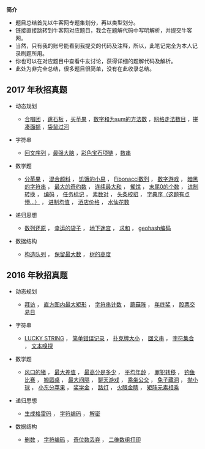 **简介**
* 题目总结首先以牛客网专题集划分，再以类型划分。
* 链接直接跳转到牛客网对应题目，我会在题解代码中写明解析，并提交牛客网。
* 当然，只有我的账号能看到我提交的代码及注释，所以，此笔记完全为本人记录刷题所用。
* 你也可以在对应题目中查看牛友讨论，获得详细的题解代码及解析。
* 此处为非完全总结，很多题目很简单，没有在此收录总结。
## 2017 年秋招真题
* 动态规划
  * [合唱团](https://www.nowcoder.com/practice/661c49118ca241909add3a11c96408c8?tpId=85&tqId=29830&tPage=1&rp=1&ru=/ta/2017test&qru=/ta/2017test/question-ranking)
  ，[跳石板](https://www.nowcoder.com/practice/4284c8f466814870bae7799a07d49ec8?tpId=85&tqId=29852&rp=1&ru=/ta/2017test&qru=/ta/2017test/question-ranking)
  ，[买苹果](https://www.nowcoder.com/practice/61cfbb2e62104bc8aa3da5d44d38a6ef?tpId=85&tqId=29856&rp=1&ru=/ta/2017test&qru=/ta/2017test/question-ranking)
  ，[数字和为sum的方法数](https://www.nowcoder.com/practice/7f24eb7266ce4b0792ce8721d6259800?tpId=85&tqId=29863&rp=1&ru=/ta/2017test&qru=/ta/2017test/question-ranking)
  ，[网格走法数目](https://www.nowcoder.com/practice/e27b9fc9c0ec4a17a5064fb6f5ab13e4?tpId=85&tqId=29883&rp=1&ru=/ta/2017test&qru=/ta/2017test/question-ranking)
  ，[拼凑面额](https://www.nowcoder.com/practice/14cf13771cd840849a402b848b5c1c93?tpId=85&tqId=29884&rp=1&ru=%2Fta%2F2017test&qru=%2Fta%2F2017test%2Fquestion-ranking)
  ，[袋鼠过河](https://www.nowcoder.com/practice/74acf832651e45bd9e059c59bc6e1cbf?tpId=85&tqId=29892&rp=1&ru=%2Fta%2F2017test&qru=%2Fta%2F2017test%2Fquestion-ranking)
  
* 字符串
  * [回文序列](https://www.nowcoder.com/practice/0147cbd790724bc9ae0b779aaf7c5b50?tpId=85&tqId=29850&rp=1&ru=/ta/2017test&qru=/ta/2017test/question-ranking)
  ，[最强大脑](https://www.nowcoder.com/practice/ac18db43a404459da9c72e8aa1816f80?tpId=85&tqId=29874&rp=1&ru=%2Fta%2F2017test&qru=%2Fta%2F2017test%2Fquestion-ranking)
  ，[彩色宝石项链](https://www.nowcoder.com/practice/321bf2986bde4d799735dc9b493e0065?tpId=85&tqId=29891&rp=1&ru=/ta/2017test&qru=/ta/2017test/question-ranking)
  ，[数串](https://www.nowcoder.com/practice/a6a656249f404eb498d16b2f8eaa2c60?tpId=85&tqId=29898&rp=1&ru=/ta/2017test&qru=/ta/2017test/question-ranking)
  
* 数学题
  * [分苹果](https://www.nowcoder.com/practice/a174820de48147d489f64103af152709?tpId=85&tqId=29834&rp=1&ru=/ta/2017test&qru=/ta/2017test/question-ranking)
  ， [混合颜料](https://www.nowcoder.com/practice/5b1116081ee549f882970eca84b4785a?tpId=85&tqId=29838&rp=1&ru=/ta/2017test&qru=/ta/2017test/question-ranking)
  ， [饥饿的小易](https://www.nowcoder.com/practice/5ee8df898312465a95553d82ad8898c3?tpId=85&tqId=29843&rp=1&ru=/ta/2017test&qru=/ta/2017test/question-ranking)
  ， [Fibonacci数列](https://www.nowcoder.com/practice/18ecd0ecf5ef4fe9ba3f17f8d00d2d66?tpId=85&tqId=29846&rp=1&ru=/ta/2017test&qru=/ta/2017test/question-ranking)
  ， [数字游戏](https://www.nowcoder.com/practice/876e3c5fcfa5469f8376370d5de87c06?tpId=85&tqId=29847&rp=1&ru=/ta/2017test&qru=/ta/2017test/question-ranking)
  ， [暗黑的字符串](https://www.nowcoder.com/practice/7e7ccd30004347e89490fefeb2190ad2?tpId=85&tqId=29853&rp=1&ru=/ta/2017test&qru=/ta/2017test/question-ranking)
  ， [最大的奇约数](https://www.nowcoder.com/practice/49cb3d0b28954deca7565b8db92c5296?tpId=85&tqId=29855&rp=1&ru=/ta/2017test&qru=/ta/2017test/question-ranking)
  ， [连续最大和](https://www.nowcoder.com/practice/5a304c109a544aef9b583dce23f5f5db?tpId=85&tqId=29858&rp=1&ru=/ta/2017test&qru=/ta/2017test/question-ranking)
  ， [餐馆](https://www.nowcoder.com/practice/d2cced737eb54a3aa550f53bb3cc19d0?tpId=85&tqId=29859&rp=1&ru=/ta/2017test&qru=/ta/2017test/question-ranking)
  ， [末尾0的个数](https://www.nowcoder.com/practice/6ffdd7e4197c403e88c6a8aa3e7a332a?tpId=85&tqId=29861&rp=1&ru=/ta/2017test&qru=/ta/2017test/question-ranking)
  ， [进制转换](https://www.nowcoder.com/practice/ac61207721a34b74b06597fe6eb67c52?tpId=85&tqId=29862&rp=1&ru=/ta/2017test&qru=/ta/2017test/question-ranking)
  ， [编码](https://www.nowcoder.com/practice/6fc8716ee33e4cc59d58d7e18712094e?tpId=85&tqId=29870&rp=1&ru=/ta/2017test&qru=/ta/2017test/question-ranking)
  ， [任务标记](https://www.nowcoder.com/practice/2f45f0ef94724e06a4173c91ef60781c?tpId=85&tqId=29871&rp=1&ru=/ta/2017test&qru=/ta/2017test/question-ranking)
  ， [素数对](https://www.nowcoder.com/practice/c96d6acc025541ffb79c579688f8d003?tpId=85&tqId=29872&rp=1&ru=/ta/2017test&qru=/ta/2017test/question-ranking)
  ， [头条校招](https://www.nowcoder.com/practice/57cf0b1050834901933e9b48daafbb9a?tpId=85&tqId=29875&rp=1&ru=/ta/2017test&qru=/ta/2017test/question-ranking)
  ， [字典序（这题有点懵...）](https://www.nowcoder.com/practice/6c9d8d2e426c4c58bbadfdf67d591696?tpId=85&tqId=29877&rp=1&ru=/ta/2017test&qru=/ta/2017test/question-ranking)
  ， [进制均值](https://www.nowcoder.com/practice/215881ffac304a52812eff45aea8330d?tpId=85&tqId=29880&rp=1&ru=/ta/2017test&qru=/ta/2017test/question-ranking)
  ， [酒店价格](https://www.nowcoder.com/practice/01cb04dc53f54625834f2a86c519dce9?tpId=85&tqId=29887&rp=1&ru=/ta/2017test&qru=/ta/2017test/question-ranking)
  ， [水仙花数](https://www.nowcoder.com/practice/dc943274e8254a9eb074298fb2084703?tpId=85&tqId=29894&rp=1&ru=/ta/2017test&qru=/ta/2017test/question-ranking)
  
* 递归思想
  * [数列还原](https://www.nowcoder.com/practice/b698e67a2f5b450a824527e82ed7495d?tpId=85&tqId=29837&rp=1&ru=/ta/2017test&qru=/ta/2017test/question-ranking)
  ， [幸运的袋子](https://www.nowcoder.com/practice/a5190a7c3ec045ce9273beebdfe029ee?tpId=85&tqId=29839&rp=1&ru=/ta/2017test&qru=/ta/2017test/question-ranking)
  ， [地下迷宫](https://www.nowcoder.com/practice/571cfbe764824f03b5c0bfd2eb0a8ddf?tpId=85&tqId=29860&rp=1&ru=/ta/2017test&qru=/ta/2017test/question-ranking)
  ， [求和](https://www.nowcoder.com/practice/11cc498832db489786f8a03c3b67d02c?tpId=85&tqId=29869&rp=1&ru=/ta/2017test&qru=/ta/2017test/question-ranking)
  ， [geohash编码](https://www.nowcoder.com/practice/46bd43f043c54013a67816d0a2946506?tpId=85&tqId=29873&rp=1&ru=/ta/2017test&qru=/ta/2017test/question-ranking)
  
* 数据结构
  * [构造队列](https://www.nowcoder.com/practice/657d09e2b3704574814089ba8566d98d?tpId=85&tqId=29849&rp=1&ru=/ta/2017test&qru=/ta/2017test/question-ranking)
  ， [保留最大数](https://www.nowcoder.com/practice/7f26bfeccfa44a17b6b269621304dd4a?tpId=85&tqId=29890&rp=1&ru=/ta/2017test&qru=/ta/2017test/question-ranking)
  ， [树的高度](https://www.nowcoder.com/practice/4faa2d4849fa4627aa6d32a2e50b5b25?tpId=85&tqId=29897&rp=1&ru=/ta/2017test&qru=/ta/2017test/question-ranking)
  
## 2016 年秋招真题
* 动态规划
  * [拜访](https://www.nowcoder.com/practice/12cbdcdf5d1e4059b6ddd420de6342b6?tpId=49&tqId=29283&rp=1&ru=/ta/2016test&qru=/ta/2016test/question-ranking)
  ， [直方图内最大矩形](https://www.nowcoder.com/practice/13ba51c3fec74b58bbc8fa8c3eedf877?tpId=49&tqId=29284&rp=1&ru=/ta/2016test&qru=/ta/2016test/question-ranking)
  ， [字符串计数](https://www.nowcoder.com/practice/f72adfe389b84da7a4986bde2a886ec3?tpId=49&tqId=29285&rp=1&ru=/ta/2016test&qru=/ta/2016test/question-ranking)
  ， [蘑菇阵](https://www.nowcoder.com/practice/ed9bc679ea1248f9a3d86d0a55c0be10?tpId=49&tqId=29290&rp=1&ru=/ta/2016test&qru=/ta/2016test/question-ranking)
  ， [年终奖](https://www.nowcoder.com/practice/72a99e28381a407991f2c96d8cb238ab?tpId=49&tqId=29305&rp=1&ru=/ta/2016test&qru=/ta/2016test/question-ranking)
  ， [股票交易日](https://www.nowcoder.com/practice/3e8c66829a7949d887334edaa5952c28?tpId=49&tqId=29317&rp=1&ru=/ta/2016test&qru=/ta/2016test/question-ranking)
  
* 字符串
  * [LUCKY STRING](https://www.nowcoder.com/practice/9ef1046e746248fe93751e37126bb9e0?tpId=49&tqId=29234&rp=1&ru=/ta/2016test&qru=/ta/2016test/question-ranking)
  ， [简单错误记录](https://www.nowcoder.com/practice/67df1d7889cf4c529576383c2e647c48?tpId=49&tqId=29276&tPage=1&rp=1&ru=%2Fta%2F2016test&qru=%2Fta%2F2016test%2Fquestion-ranking)
  ， [扑克牌大小](https://www.nowcoder.com/practice/0a92c75f5d6b4db28fcfa3e65e5c9b3f?tpId=49&tqId=29277&rp=1&ru=/ta/2016test&qru=/ta/2016test/question-ranking)
  ， [回文串](https://www.nowcoder.com/practice/655a43d702cd466093022383c24a38bf?tpId=49&tqId=29295&rp=1&ru=/ta/2016test&qru=/ta/2016test/question-ranking)
  ， [字符集合](https://www.nowcoder.com/practice/784efd40ed8e465a84821c8f3970b7b5?tpId=49&tqId=29297&rp=1&ru=/ta/2016test&qru=/ta/2016test/question-ranking)
  ， [文本嗅探](https://www.nowcoder.com/practice/6b372fae97c84c3681d2be03923e7eaa?tpId=49&tqId=29302&rp=1&ru=/ta/2016test&qru=/ta/2016test/question-ranking)
  
* 数学题
  * [风口的猪](https://www.nowcoder.com/practice/9370d298b8894f48b523931d40a9a4aa?tpId=49&tqId=29233&tPage=1&rp=1&ru=/ta/2016test&qru=/ta/2016test/question-ranking)
  ， [最大差值](https://www.nowcoder.com/practice/1f7675ae7a9e40e4bd04eb754b62fd00?tpId=49&tqId=29281&rp=1&ru=/ta/2016test&qru=/ta/2016test/question-ranking)
  ， [最高分是多少](https://www.nowcoder.com/practice/3897c2bcc87943ed98d8e0b9e18c4666?tpId=49&tqId=29275&tPage=1&rp=1&ru=/ta/2016test&qru=/ta/2016test/question-ranking)
  ， [平均年龄](https://www.nowcoder.com/practice/3745638815d04c26babcfc463c25478c?tpId=49&tqId=29286&rp=1&ru=/ta/2016test&qru=/ta/2016test/question-ranking)
  ， [罪犯转移](https://www.nowcoder.com/practice/b7b1ad820f0a493aa128ed6c9e0af448?tpId=49&tqId=29287&rp=1&ru=/ta/2016test&qru=/ta/2016test/question-ranking)
  ， [钓鱼比赛](https://www.nowcoder.com/practice/cac8bc877bbd444c8999d7fd77e5dd89?tpId=49&tqId=29289&rp=1&ru=/ta/2016test&qru=/ta/2016test/question-ranking)
  ， [搬圆桌](https://www.nowcoder.com/practice/81bb01ef2bb144808a8277e9164a0886?tpId=49&tqId=29291&rp=1&ru=/ta/2016test&qru=/ta/2016test/question-ranking)
  ， [最大间隔](https://www.nowcoder.com/practice/3a571cdc72264d76820396770a151f90?tpId=49&tqId=29292&rp=1&ru=/ta/2016test&qru=/ta/2016test/question-ranking)
  ， [聊天游戏](https://www.nowcoder.com/practice/8b678c5ec9a94b02b3a09ada6ac8a16f?tpId=49&tqId=29293&rp=1&ru=/ta/2016test&qru=/ta/2016test/question-ranking)
  ， [乘坐公交](https://www.nowcoder.com/practice/85557ecde3ba4d90b4437fbaa8373cac?tpId=49&tqId=29300&rp=1&ru=/ta/2016test&qru=/ta/2016test/question-ranking)
  ， [兔子藏洞](https://www.nowcoder.com/practice/c61211485dbf495d8d98e91b6e250422?tpId=49&tqId=29304&rp=1&ru=/ta/2016test&qru=/ta/2016test/question-ranking)
  ， [抛小球](https://www.nowcoder.com/practice/ae45a1d8bc1d43858c83762fe8c2802c?tpId=49&tqId=29306&rp=1&ru=/ta/2016test&qru=/ta/2016test/question-ranking)
  ， [小东分苹果](https://www.nowcoder.com/practice/532d89889b974506a0805062fd1089fb?tpId=49&tqId=29307&rp=1&ru=/ta/2016test&qru=/ta/2016test/question-ranking)
  ， [奖学金](https://www.nowcoder.com/practice/cee98a512ec246a2918ea8121f7612c8?tpId=49&tqId=29308&rp=1&ru=/ta/2016test&qru=/ta/2016test/question-ranking)
  ， [路灯](https://www.nowcoder.com/practice/62cdf520b9d94616b6644ac03a0306ff?tpId=49&tqId=29309&rp=1&ru=/ta/2016test&qru=/ta/2016test/question-ranking)
  ， [火眼金睛](https://www.nowcoder.com/practice/d311403b15b8495b81b622edaefd5b5a?tpId=49&tqId=29312&rp=1&ru=/ta/2016test&qru=/ta/2016test/question-ranking)
  ， [矩阵元素相乘](https://www.nowcoder.com/practice/935fbb71542345ef87a7acc190e2577b?tpId=49&tqId=29313&rp=1&ru=/ta/2016test&qru=/ta/2016test/question-ranking)
  
* 递归思想
  * [生成格雷码](https://www.nowcoder.com/practice/50959b5325c94079a391538c04267e15?tpId=49&tqId=29310&rp=1&ru=/ta/2016test&qru=/ta/2016test/question-ranking)
  ， [字符编码](https://www.nowcoder.com/practice/c471efdbd33a4a979539a91170c9f1cb?tpId=49&tqId=29314&rp=1&ru=/ta/2016test&qru=/ta/2016test/question-ranking)
  ， [解密](https://www.nowcoder.com/practice/1f16639196e7463189dc6a0e3b968185?tpId=49&tqId=29318&rp=1&ru=/ta/2016test&qru=/ta/2016test/question-ranking)
  
* 数据结构
  * [删数](https://www.nowcoder.com/practice/f9533a71aada4f35867008be22be5b6e?tpId=49&tqId=29296&rp=1&ru=/ta/2016test&qru=/ta/2016test/question-ranking)
  ， [字符编码](https://www.nowcoder.com/practice/c471efdbd33a4a979539a91170c9f1cb?tpId=49&tqId=29314&rp=1&ru=/ta/2016test&qru=/ta/2016test/question-ranking)
  ， [奇位数丢弃](https://www.nowcoder.com/practice/196141ecd6eb401da3111748d30e9141?tpId=49&tqId=29315&rp=1&ru=/ta/2016test&qru=/ta/2016test/question-ranking)
  ， [二维数组打印](https://www.nowcoder.com/practice/6fadc1dac83a443c9434f350a5803b51?tpId=49&tqId=29316&rp=1&ru=/ta/2016test&qru=/ta/2016test/question-ranking)
